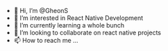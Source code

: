 - 👋 Hi, I’m @GheonS
- 👀 I’m interested in React Native Development
- 🌱 I’m currently learning a whole bunch 
- 💞️ I’m looking to collaborate on react native projects
- 📫 How to reach me ...

<!---
GheonS/GheonS is a ✨ special ✨ repository because its `README.md` (this file) appears on your GitHub profile.
You can click the Preview link to take a look at your changes.
--->
